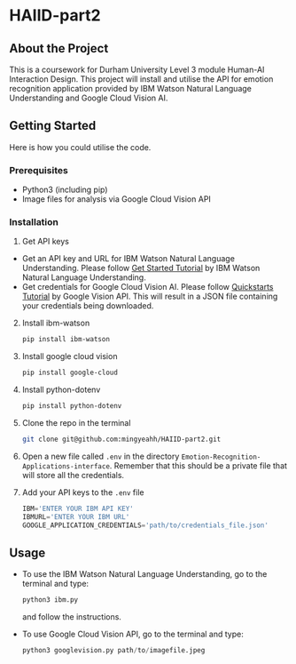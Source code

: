 # HAIID-part2
## About the Project
This is a coursework for Durham University Level 3 module Human-AI Interaction Design. This project will install and utilise the API for emotion recognition application provided by IBM Watson Natural Language Understanding and Google Cloud Vision AI.


## Getting Started
Here is how you could utilise the code.

### Prerequisites

* Python3 (including pip)
* Image files for analysis via Google Cloud Vision API


### Installation

1. Get API keys
* Get an API key and URL for IBM Watson Natural Language Understanding. Please follow [Get Started Tutorial](https://cloud.ibm.com/docs/natural-language-understanding?topic=natural-language-understanding-getting-started) by IBM Watson Natural Language Understanding.
* Get credentials for Google Cloud Vision AI. Please follow [Quickstarts Tutorial](https://cloud.google.com/vision/docs/quickstarts) by Google Vision API. This will result in a JSON file containing your credentials being downloaded.

2. Install ibm-watson
    ```sh
    pip install ibm-watson
    ```
3. Install google cloud vision
    ```sh
    pip install google-cloud
    ```
4. Install python-dotenv
    ```sh
    pip install python-dotenv
    ```

5. Clone the repo in the terminal
   ```sh
   git clone git@github.com:mingyeahh/HAIID-part2.git
   ```

6. Open a new file called `.env` in the directory `Emotion-Recognition-Applications-interface`. Remember that this should be a private file that will store all the credentials.

7. Add your API keys to the `.env` file
   ```py
   IBM='ENTER YOUR IBM API KEY'
   IBMURL='ENTER YOUR IBM URL'
   GOOGLE_APPLICATION_CREDENTIALS='path/to/credentials_file.json'
   ```

<!-- USAGE EXAMPLES -->
## Usage
* To use the IBM Watson Natural Language Understanding, go to the terminal and type:
    ```py
    python3 ibm.py
    ```
    and follow the instructions.

* To use Google Cloud Vision API, go to the terminal and type:
    ```py
    python3 googlevision.py path/to/imagefile.jpeg
    ```


